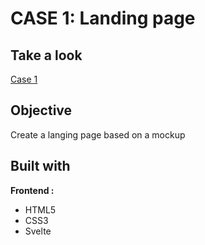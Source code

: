 # CASE 1: Landing page

## Take a look
[Case 1](https://phuongdattran.github.io/case1/)

## Objective
Create a langing page based on a mockup

## Built with

**Frontend :** 
- HTML5
- CSS3
- Svelte
